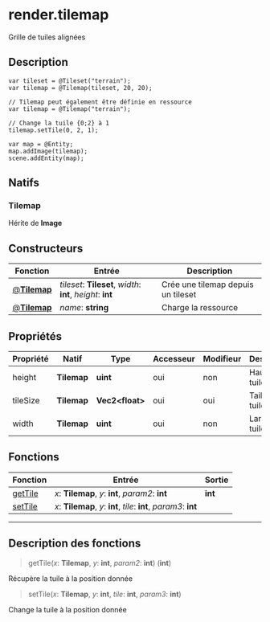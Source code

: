 # render.tilemap

Grille de tuiles alignées
## Description

```grimoire
var tileset = @Tileset("terrain");
var tilemap = @Tilemap(tileset, 20, 20);

// Tilemap peut également être définie en ressource
var tilemap = @Tilemap("terrain");

// Change la tuile {0;2} à 1
tilemap.setTile(0, 2, 1);

var map = @Entity;
map.addImage(tilemap);
scene.addEntity(map);
```

## Natifs
### Tilemap
Hérite de **Image**
## Constructeurs
|Fonction|Entrée|Description|
|-|-|-|
|[@**Tilemap**](#ctor_0)| *tileset*: **Tileset**,  *width*: **int**,  *height*: **int**|Crée une tilemap depuis un tileset|
|[@**Tilemap**](#ctor_1)| *name*: **string**|Charge la ressource|
## Propriétés
|Propriété|Natif|Type|Accesseur|Modifieur|Description|
|-|-|-|-|-|-|
|height|**Tilemap**|**uint**|oui|non|Hauteur en tuiles|
|tileSize|**Tilemap**|**Vec2\<float>**|oui|oui|Taille d’une tuile|
|width|**Tilemap**|**uint**|oui|non|Largeur en tuiles|
## Fonctions
|Fonction|Entrée|Sortie|
|-|-|-|
|[getTile](#func_0)|*x*: **Tilemap**, *y*: **int**, *param2*: **int**|**int**|
|[setTile](#func_1)|*x*: **Tilemap**, *y*: **int**, *tile*: **int**, *param3*: **int**||


***
## Description des fonctions

<a id="func_0"></a>
> getTile(*x*: **Tilemap**, *y*: **int**, *param2*: **int**) (**int**)

Récupère la tuile à la position donnée

<a id="func_1"></a>
> setTile(*x*: **Tilemap**, *y*: **int**, *tile*: **int**, *param3*: **int**)

Change la tuile à la position donnée

